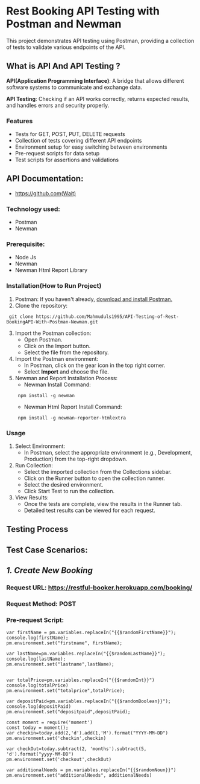 # **Rest Booking API Testing with Postman and Newman**
This project demonstrates API testing using Postman, providing a collection of tests to validate various endpoints of the API. 

## What is API And API Testing ?

**API(Application Programming Interface)**: A bridge that allows different software systems to communicate and exchange data.

**API Testing**: Checking if an API works correctly, returns expected results, and handles errors and security properly.

### **Features**

- Tests for GET, POST, PUT, DELETE requests
- Collection of tests covering different API endpoints
- Environment setup for easy switching between environments
- Pre-request scripts for data setup
- Test scripts for assertions and validations

## API Documentation:
- https://github.com(Wait)
  
### **Technology used:**
- Postman
- Newman

### **Prerequisite:**
- Node Js
- Newman
- Newman Html Report Library

### **Installation(How to Run Project)**

1. Postman: If you haven't already, [download and install Postman.](https://www.postman.com/downloads/)
2. Clone the repository:
 ```console 
  git clone https://github.com/Mahmuduls1995/API-Testing-of-Rest-BookingAPI-With-Postman-Newman.git
```
3. Import the Postman collection:
    - Open Postman.
    - Click on the Import button.
    - Select the file from the repository.
4. Import the Postman environment:
    - In Postman, click on the gear icon in the top right corner.
    - Select **Import** and choose the file.
5. Newman and Report Installation Process:
    - Newman Install Command:
     ```console 
      npm install -g newman
    ```
    - Newman Html Report Install Command:
     ```console 
      npm install -g newman-reporter-htmlextra
    ```
### **Usage**

1. Select Environment:
    -   In Postman, select the appropriate environment (e.g., Development, Production) from the top-right dropdown.
3. Run Collection:
    -   Select the imported collection from the Collections sidebar.
    -   Click on the Runner button to open the collection runner.
    -   Select the desired environment.
    -   Click Start Test to run the collection.
8. View Results:
    -   Once the tests are complete, view the results in the Runner tab.
    -   Detailed test results can be viewed for each request.

## **Testing Process**

## Test Case Scenarios:

## _**1. Create New Booking**_

### Request URL: https://restful-booker.herokuapp.com/booking/
### Request Method: POST
### Pre-request Script:
```console 
var firstName = pm.variables.replaceIn("{{$randomFirstName}}");
console.log(firstName);
pm.environment.set("firstname", firstName);

var lastName=pm.variables.replaceIn("{{$randomLastName}}");
console.log(lastName);
pm.environment.set("lastname",lastName);


var totalPrice=pm.variables.replaceIn("{{$randomInt}}")
console.log(totalPrice)
pm.environment.set("totalprice",totalPrice);

var depositPaid=pm.variables.replaceIn("{{$randomBoolean}}");
console.log(depositPaid)
pm.environment.set("depositpaid",depositPaid);

const moment = require('moment')
const today = moment();
var checkin=today.add(2,'d').add(1,'M').format("YYYY-MM-DD")
pm.environment.set('checkin',checkin)

var checkOut=today.subtract(2, 'months').subtract(5, 'd').format("yyyy-MM-DD")
pm.environment.set('checkout',checkOut)

var additionalNeeds = pm.variables.replaceIn("{{$randomNoun}}")
pm.environment.set("additionalNeeds", additionalNeeds)
```
